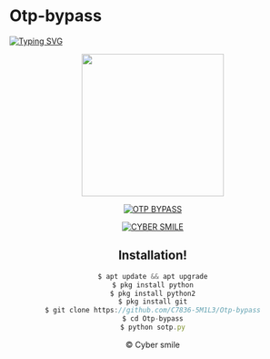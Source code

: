 # Otp-bypass

[![Typing SVG](https://readme-typing-svg.herokuapp.com?color=%23F70000&size=18&lines=Advanced+otp+bypassing+tool!;Don't+use+for+illegal+activities!..;This+tool+only+for+educational+purposes...;Coded+by+cyber+smile+%3A)](https://git.io/typing-svg)


<div align="center">
  <img border-radius: 15px src="https://telegra.ph/file/af6d0967d851f7b8fa77e.jpg" width="250" height="250"/>

 <p align="center">
    
<a href="#"><img title="OTP BYPASS"
 src="https://img.shields.io/badge/-OTP BYPASS%20TOOL-red?&style=for-the-badge"></a>

<p align="center">
<a href="https://wa.me/+33643000003"><img title="CYBER SMILE" src="https://img.shields.io/badge/Cyber_smile-Contact me-CYBER SMILE/SMILE%20MON?color=Blue&style=for-the-badge&logo=whatsapp"></a>
 </p>


## Installation!

```js
$ apt update && apt upgrade
$ pkg install python
$ pkg install python2
$ pkg install git
$ git clone https://github.com/C7836-5M1L3/Otp-bypass
$ cd Otp-bypass
$ python sotp.py
```

© Cyber smile
